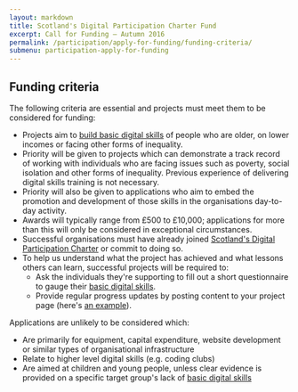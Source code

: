 ```yaml
---
layout: markdown
title: Scotland's Digital Participation Charter Fund
excerpt: Call for Funding – Autumn 2016
permalink: /participation/apply-for-funding/funding-criteria/
submenu: participation-apply-for-funding
---
```


## Funding criteria

The following criteria are essential and projects must meet them to be considered for funding:
- Projects aim to [build basic digital skills](/about/basic-digital-skills/) of people who are older, on lower incomes or facing other forms of inequality.
- Priority will be given to projects which can demonstrate a track record of working with individuals who are facing issues such as poverty, social isolation and other forms of inequality. Previous experience of delivering digital skills training is not necessary.
- Priority will also be given to applications who aim to embed the promotion and development of those skills in the organisations day-to-day activity.
- Awards will typically range from £500 to £10,000; applications for more than this will only be considered in exceptional circumstances.
- Successful organisations must have already joined [Scotland&#39;s Digital Participation Charter](http://charter.scvo.org.uk) or commit to doing so.
- To help us understand what the project has achieved and what lessons others can learn, successful projects will be required to:
  - Ask the individuals they&#39;re supporting to fill out a short questionnaire to gauge their [basic digital skills](/about/basic-digital-skills/).
  - Provide regular progress updates by posting content to your project page (here&#39;s [an example](/projects/comas/)).

Applications are unlikely to be considered which:
- Are primarily for equipment, capital expenditure, website development or similar types of organisational infrastructure
- Relate to higher level digital skills (e.g. coding clubs)
- Are aimed at children and young people, unless clear evidence is provided on a specific target group&#39;s lack of [basic digital skills](/about/basic-digital-skills/)